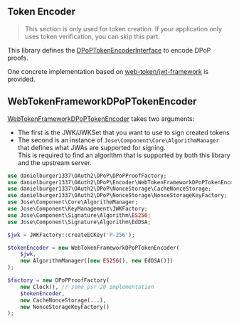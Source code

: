 ## Token Encoder

> This section is only used for token creation.
> If your application only uses token verification, you can skip this part.

This library defines the [DPoPTokenEncoderInterface](../src/Encoder/DPoPTokenEncoderInterface.php) to encode DPoP proofs.

One concrete implementation based on [web-token/jwt-framework](https://github.com/web-token/jwt-framework) is provided.

## WebTokenFrameworkDPoPTokenEncoder

[WebTokenFrameworkDPoPTokenEncoder](../src/Encoder/WebTokenFrameworkDPoPTokenEncoder.php) takes two arguments:

-   The first is the JWK/JWKSet that you want to use to sign created tokens
-   The second is an instance of `Jose\Component\Core\AlgorithmManager` that defines what JWAs are supported for signing.<br>
    This is required to find an algorithm that is supported by both this library and the upstream server.

```php
use danielburger1337\OAuth2\DPoP\DPoPProofFactory;
use danielburger1337\OAuth2\DPoP\Encoder\WebTokenFrameworkDPoPTokenEncoder;
use danielburger1337\OAuth2\DPoP\NonceStorage\CacheNonceStorage;
use danielburger1337\OAuth2\DPoP\NonceStorage\NonceStorageKeyFactory;
use Jose\Component\Core\AlgorithmManager;
use Jose\Component\KeyManagement\JWKFactory;
use Jose\Component\Signature\Algorithm\ES256;
use Jose\Component\Signature\Algorithm\EdDSA;

$jwk = JWKFactory::createECKey('P-256');

$tokenEncoder = new WebTokenFrameworkDPoPTokenEncoder(
    $jwk,
    new AlgorithmManager([new ES256(), new EdDSA()])
);

$factory = new DPoPProofFactory(
    new Clock(), // some psr-20 implementation
    $tokenEncoder,
    new CacheNonceStorage(...),
    new NonceStorageKeyFactory()
);
```
